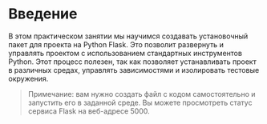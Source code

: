 # Введение

В этом практическом занятии мы научимся создавать установочный пакет для проекта на Python Flask. Это позволит развернуть и управлять проектом с использованием стандартных инструментов Python. Этот процесс полезен, так как позволяет устанавливать проект в различных средах, управлять зависимостями и изолировать тестовые окружения.

> Примечание: вам нужно создать файл с кодом самостоятельно и запустить его в заданной среде. Вы можете просмотреть статус сервиса Flask на веб-адресе 5000.
